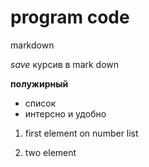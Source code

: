 # program code

markdown

*save* курсив в mark down

**полужирный**
* список
* интерсно и удобно

1. first element on number list

2. two element
